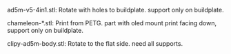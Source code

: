 ad5m-v5-4in1.stl:
Rotate with holes to buildplate. support only on buildplate.



chameleon-*.stl:
Print from PETG. part with oled mount print facing down, support only on buildplate.



clipy-ad5m-body.stl:
Rotate to the flat side. need all supports.
